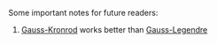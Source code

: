 Some important notes for future readers:
1) [Gauss-Kronrod](https://www.boost.org/doc/libs/master/libs/math/doc/html/math_toolkit/gauss_kronrod.html) works better than [Gauss-Legendre](https://www.boost.org/doc/libs/1_66_0/libs/math/doc/html/math_toolkit/gauss.html)
